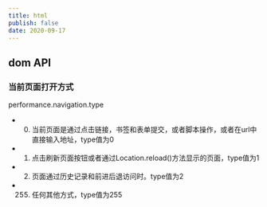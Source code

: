 ```yaml
---
title: html
publish: false
date: 2020-09-17
---
```


## dom API

### 当前页面打开方式

performance.navigation.type

- 0. 当前页面是通过点击链接，书签和表单提交，或者脚本操作，或者在url中直接输入地址，type值为0 
- 1. 点击刷新页面按钮或者通过Location.reload()方法显示的页面，type值为1
- 2. 页面通过历史记录和前进后退访问时。type值为2
- 255. 任何其他方式，type值为255